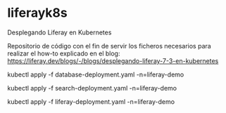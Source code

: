 # liferayk8s
Desplegando Liferay en Kubernetes

Repositorio de código con el fin de servir los ficheros necesarios para realizar el how-to explicado en el blog: https://liferay.dev/blogs/-/blogs/desplegando-liferay-7-3-en-kubernetes

kubectl apply -f database-deployment.yaml -n=liferay-demo

kubectl apply -f search-deployment.yaml -n=liferay-demo

kubectl apply -f liferay-deployment.yaml -n=liferay-demo
